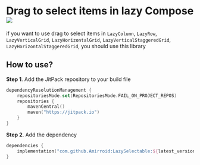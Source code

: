 # Drag to select items in lazy Compose [![](https://jitpack.io/v/Amirroid/LazySelectable.svg)](https://jitpack.io/#Amirroid/LazySelectable)
if you want to use drag to select items in `LazyColumn`, `LazyRow`, `LazyVerticalGrid`, `LazyHorizontalGrid`, `LazyVerticalStaggeredGrid`, `LazyHorizontalStaggeredGrid`, you should use this library

## How to use?
**Step 1**. Add the JitPack repository to your build file
```kotlin
dependencyResolutionManagement {
	repositoriesMode.set(RepositoriesMode.FAIL_ON_PROJECT_REPOS)
	repositories {
		mavenCentral()
		maven("https://jitpack.io")
	}
}
```
**Step 2**. Add the dependency
```kotlin
dependencies {
	implementation("com.github.Amirroid:LazySelectable:${latest_version}")
}
```
